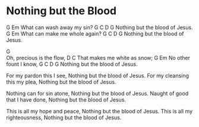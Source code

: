 # Nothing but the Blood

G             Em
What can wash away my sin?
G              C        D  G
Nothing but the blood of Jesus.
G                Em
What can make me whole again?
G              C        D  G
Nothing but the blood of Jesus.

   G      
   Oh, precious is the flow,
   D                      C
   That makes me white as snow;
   G        Em
   No other fount I know,
   G               C        D G
   Nothing but the blood of Jesus.

For my pardon this I see,
Nothing but the blood of Jesus.
For my cleansing this my plea,
Nothing but the blood of Jesus.

Nothing can for sin atone,
Nothing but the blood of Jesus.
Naught of good that I have done,
Nothing but the blood of Jesus.

This is all my hope and peace,
Nothing but the blood of Jesus.
This is all my righteousness,
Nothing but the blood of Jesus.
